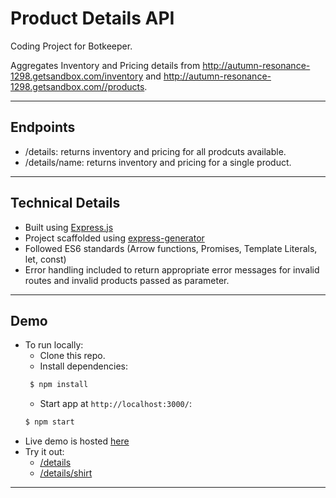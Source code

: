 # Product Details API

Coding Project for Botkeeper.

Aggregates Inventory and Pricing details from http://autumn-resonance-1298.getsandbox.com/inventory and http://autumn-resonance-1298.getsandbox.com//products.

---

## Endpoints

* /details: returns inventory and pricing for all prodcuts available.
* /details/name: returns inventory and pricing for a single product.

---

## Technical Details

* Built using [Express.js](https://expressjs.com/)
* Project scaffolded using [express-generator](https://github.com/expressjs/generator)
* Followed ES6 standards (Arrow functions, Promises, Template Literals, let, const)
* Error handling included to return appropriate error messages for invalid routes and invalid products passed as parameter.

---

## Demo

* To run locally:
  * Clone this repo.
  * Install dependencies:
  ```bash
   $ npm install
  ```
  * Start app at `http://localhost:3000/`:
  ```bash
  $ npm start
  ```
* Live demo is hosted [here](https://glacial-plateau-18814.herokuapp.com/)
* Try it out:
  * [/details](https://glacial-plateau-18814.herokuapp.com/details)
  * [/details/shirt](https://glacial-plateau-18814.herokuapp.com/details/shirt)

---
